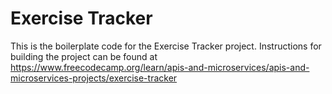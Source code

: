 # Exercise Tracker

This is the boilerplate code for the Exercise Tracker project. Instructions for building the project can be found at https://www.freecodecamp.org/learn/apis-and-microservices/apis-and-microservices-projects/exercise-tracker


